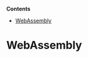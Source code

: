 <!-- START doctoc generated TOC please keep comment here to allow auto update -->
<!-- DON'T EDIT THIS SECTION, INSTEAD RE-RUN doctoc TO UPDATE -->
**Contents**

- [WebAssembly](#webassembly)

<!-- END doctoc generated TOC please keep comment here to allow auto update -->

# WebAssembly
